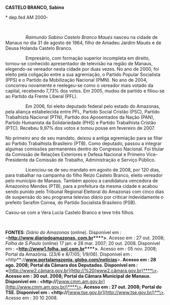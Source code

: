 **CASTELO BRANCO, Sabino**

\* dep.fed AM 2000-

 

                *Raimundo Sabino Castelo Branco Maués* nasceu na cidade
de Manaus no dia 31 de agosto de 1964, filho de Amadeu Jardim Maués e de
Deusa Holanda Castelo Branco.

                Empresário, com formação superior incompleta em direito,
tornou-se conhecido apresentador de televisão na região de Manaus,
elegendo-se vereador nesta cidade por duas vezes. No ano de 2000, foi
eleito pela coligação entre a sua agremiação, o Partido Popular
Socialista (PPS) e o Partido da Mobilização Nacional (PMN). No ano de
2004, concorreu novamente e reelegeu-se como o vereador mais votado da
capital, recebendo 7,73% dos votos. Em 2005, mudou de partido e
filiou-se ao Partido da Frente Liberal (PFL).

                Em 2006, foi eleito deputado federal pelo estado do
Amazonas, pela aliança estabelecida entre PFL, Partido Social Cristão
(PSC), Partido Trabalhista Nacional (PTN), Partido dos Aposentados da
Nação (PAN), Partido Humanista da Solidariedade (PHS) e Partido
Trabalhista Cristão (PTC). Recebeu 9,97% dos votos e tomou posse em
fevereiro de 2007.

No primeiro ano de seu mandato, deixou a antiga agremiação para se
filiar ao Partido Trabalhista Brasileiro (PTB). Como deputado, passou a
integrar algumas comissões permanentes dentro do Congresso Nacional. Foi
titular da Comissão de Relações Exteriores e Defesa Nacional e Primeiro
Vice-Presidente da Comissão de Trabalho, Administração e Serviço
Público.

                Licenciou-se de seu mandato em agosto de 2008, por 120
dias, para trabalhar na campanha do filho Reizo Castelo Branco, eleito
vereador pelo município de Manaus. Também apoiou a candidatura vencedora
de Amazonino Mendes (PTB), para a prefeitura da mesma cidade e acabou
sendo punido pelo Tribunal Regional Eleitoral do Amazonas com cinco dias
de suspensão do seu programa televiso diário por criticar indevidamente
o prefeito Serafim Correa, do Partido Socialista Brasileiro (PSB).

Casou-se com a Vera Lucia Castelo Branco e teve três filhos.

 

**FONTES**: *Diário do Amazonas* (online). Disponível em :
\<**[http://www.diariodoamazonas.
com.br](http://www.diariodoamazonas.%20com.br/)****\>**. Acesso em : 27
out. 2008; *Folha de S.Paulo* (online) 17 jan. e 28 mar. 2007; 20 out.
2008. Disponível em : \<**[http://www1.folha.
uol.com.br](http://www1.folha.%20uol.com.br/)****\>**. Acesso em : 05
nov. 2008; Portal da Amazônia. (23/6 e 8/7/05; 1/9/06). Disponível em :
\<http**://****[www.portalamazonia.
globo.com/notícias](http://www.portalamazonia.%20globo.com/notícias)****\>**.
Acesso em : 28 ago. 2008; Portal da Câmara dos Deputados. Disponível em
:
\<**[http://www2.câmara.gov.br](http://%20(www2.câmara.gov.br)****\>**.
Acesso em : 30 out. 2008; Portal da Câmara Municipal de Manaus.
Disponível em :
\<http://**[www.cmm.am.gov.br](http://www.cmm.am.gov.br/)****\>**.
Acesso em : 27 out. 2008; Portal do TSE. Disponível em :
\<http://**[www.tse.gov.br](http://www.tse.gov.br/)**\>. Acesso em : 30
10 2008.

 

 

 

 

 

 

 

 
